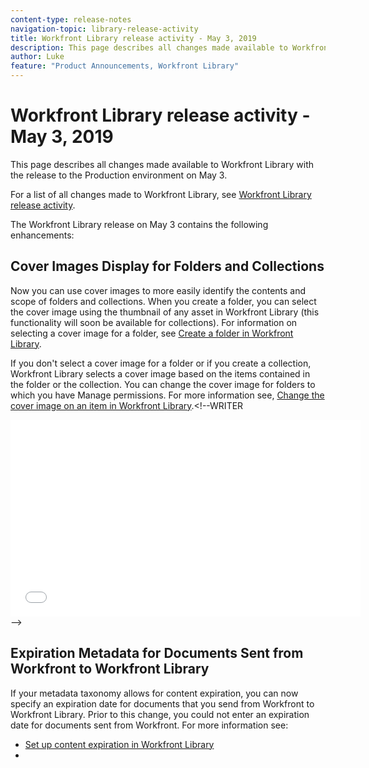 ```yaml
---
content-type: release-notes
navigation-topic: library-release-activity
title: Workfront Library release activity - May 3, 2019
description: This page describes all changes made available to Workfront Library with the release to the Production environment on May 3.
author: Luke
feature: "Product Announcements, Workfront Library"
---
```


# Workfront Library release activity - May 3, 2019

This page describes all changes made available to Workfront Library with the release to the Production environment on May 3.

For a list of all changes made to Workfront Library, see [Workfront Library release activity](../../../product-announcements/product-releases/library-release-activity/workfront-library-release-activity.md).

The Workfront Library release on May 3 contains the following enhancements:

## Cover Images Display for Folders and Collections

Now you can use cover images to more easily identify the contents and scope of folders and collections. When you create a folder, you can select the cover image using the thumbnail of any asset in Workfront Library (this functionality will soon be available for collections). For information on selecting a cover image for a folder, see [Create a folder in Workfront Library](../../../workfront-library/content-management/folders/create-a-folder-library.md).

If you don't select a cover image for a folder or if you create a collection, Workfront Library selects a cover image based on the items contained in the folder or the collection. You can change the cover image for folders to which you have Manage permissions. For more information see, [Change the cover image on an item in Workfront Library](../../../workfront-library/content-management/change-cover-image-of-folder.md).<!--WRITER
<iframe class="vimeo-player_0" src="assets/334532557?" frameborder="0" allowfullscreen="1" width="560px" height="315px"></iframe>
-->

## Expiration Metadata for Documents Sent from Workfront to Workfront Library

If your metadata taxonomy allows for content expiration, you can now specify an expiration date for documents that you send from Workfront to Workfront Library. Prior to this change, you could not enter an expiration date for documents sent from Workfront. For more information see:

* [Set up content expiration in Workfront Library](../../../workfront-library/administration-and-setup/workfront-library-setup/set-up-content-expiration-in-library.md) 
* &nbsp;
